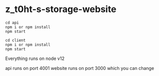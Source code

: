 # z_t0ht-s-storage-website


``` 
cd api
npm i or npm install
npm start
```
```
cd client 
npm i or npm install
npm start
```

Everything runs on node v12

api runs on port 4001
website runs on port 3000 which you can change
